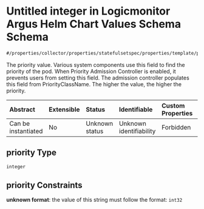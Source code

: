 # Untitled integer in Logicmonitor Argus Helm Chart Values Schema Schema

```txt
#/properties/collector/properties/statefulsetspec/properties/template/properties/spec/properties/priority#/properties/collector/properties/statefulsetSpec/properties/template/properties/spec/properties/priority
```

The priority value. Various system components use this field to find the priority of the pod. When Priority Admission Controller is enabled, it prevents users from setting this field. The admission controller populates this field from PriorityClassName. The higher the value, the higher the priority.

| Abstract            | Extensible | Status         | Identifiable            | Custom Properties | Additional Properties | Access Restrictions | Defined In                                                        |
| :------------------ | :--------- | :------------- | :---------------------- | :---------------- | :-------------------- | :------------------ | :---------------------------------------------------------------- |
| Can be instantiated | No         | Unknown status | Unknown identifiability | Forbidden         | Allowed               | none                | [values.schema.json\*](values.schema.json "open original schema") |

## priority Type

`integer`

## priority Constraints

**unknown format**: the value of this string must follow the format: `int32`

